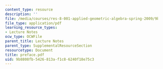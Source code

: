```yaml
---
content_type: resource
description: ''
file: /media/courses/res-8-001-applied-geometric-algebra-spring-2009/9b8808fb5426813af1c86240f18e75c3_preface.pdf
file_type: application/pdf
learning_resource_types:
- Lecture Notes
ocw_type: OCWFile
parent_title: Lecture Notes
parent_type: SupplementalResourceSection
resourcetype: Document
title: preface.pdf
uid: 9b8808fb-5426-813a-f1c8-6240f18e75c3
---
```

